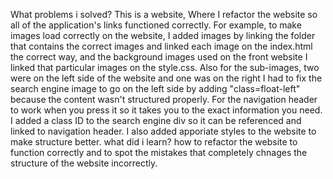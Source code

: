 What problems i solved?
This is a website, Where I refactor the website so all of the application's links functioned correctly. For example, to make images load correctly on the website, I added images by linking the folder that contains the correct images and linked each image on the index.html the correct way, and the background images used on the front website I linked that particular images on the style.css. Also for the sub-images, two were on the left side of the website and one was on the right I had to fix the search engine image to go on the left side by adding "class=float-left" because the content wasn't structured properly. For the navigation header to work when you press it so it takes you to the exact information you need. I added a class ID to the search engine div so it can be referenced and linked to navigation header. I also added apporiate styles to the website to make structure better.
what did i learn? 
how to refactor the website to function correctly and to spot the mistakes that completely chnages the structure of the website incorrectly.

